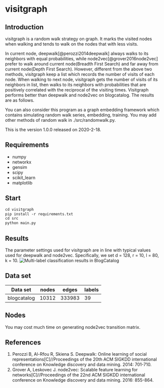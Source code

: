 # visitgraph
## Introduction
visitgraph is a random walk strategy on graph. It marks the visited nodes when walking and tends to walk on the nodes that with less visits.

In current node, deepwalk[@perozzi2014deepwalk] always walks to its neighbors with equal probabilities, while node2vec[@grover2016node2vec] prefer to walk around current node(Breadth First Search) and far away from current node(Depth First Search). However, different from the above two methods, visitgraph keep a list which records the number of visits of each node. When walking to next node, visitgraph gets the number of visits of its neighbors in list, then walks to its neighbors with probabilities that are positively correlated with the reciprocal of the visiting times. Visitgraph performs better than deepwalk and node2vec on blogcatalog. The results are as follows.

You can also consider this program as a graph embedding framework which contains simulating random walk series, embedding, training. You may add other methods of random walk in ./src/randomwalk.py.

This is the version 1.0.0 released on 2020-2-18.

## Requirements

+ numpy
+ networkx
+ gensim
+ scipy
+ scikit_learn
+ matplotlib

## Start
```markdown
cd visitgraph
pip install -r requirements.txt
cd src
python main.py
```

## Results

The parameter settings used for visitgraph are in line with typical values used for deepwalk and node2vec. Specifically, we set d = 128,
r = 10, l = 80, k = 10.
![Multi-label classification results in BlogCatalog](https://github.com/Hilbert1024/visitgraph/figure/example_result.jpg)
## Data set

|  Data set   | nodes  | edges | labels |
|  ----  | ----  | ----| ---- |
| blogcatalog  | 10312 | 333983 | 39 |

## Nodes
You may cost much time on generating node2vec transition matrix.

## References
1. Perozzi B, Al-Rfou R, Skiena S. Deepwalk: Online learning of social representations[C]//Proceedings of the 20th ACM SIGKDD international conference on Knowledge discovery and data mining. 2014: 701-710.
2. Grover A, Leskovec J. node2vec: Scalable feature learning for networks[C]//Proceedings of the 22nd ACM SIGKDD international conference on Knowledge discovery and data mining. 2016: 855-864.